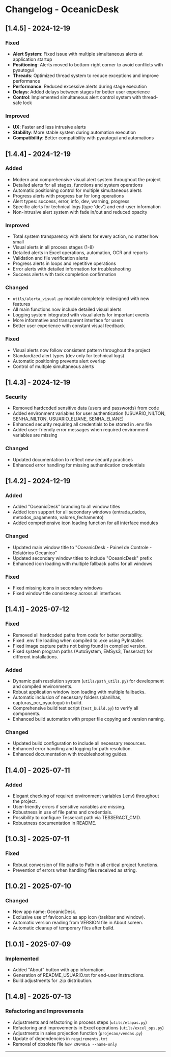 # Changelog - OceanicDesk

## [1.4.5] - 2024-12-19

### Fixed
- **Alert System**: Fixed issue with multiple simultaneous alerts at application startup
- **Positioning**: Alerts moved to bottom-right corner to avoid conflicts with pyautogui
- **Threads**: Optimized thread system to reduce exceptions and improve performance
- **Performance**: Reduced excessive alerts during stage execution
- **Delays**: Added delays between stages for better user experience
- **Control**: Implemented simultaneous alert control system with thread-safe lock

### Improved
- **UX**: Faster and less intrusive alerts
- **Stability**: More stable system during automation execution
- **Compatibility**: Better compatibility with pyautogui and automations

## [1.4.4] - 2024-12-19
### Added
- Modern and comprehensive visual alert system throughout the project
- Detailed alerts for all stages, functions and system operations
- Automatic positioning control for multiple simultaneous alerts
- Progress alerts with progress bar for long operations
- Alert types: success, error, info, dev, warning, progress
- Specific alerts for technical logs (type 'dev') and end-user information
- Non-intrusive alert system with fade in/out and reduced opacity

### Improved
- Total system transparency with alerts for every action, no matter how small
- Visual alerts in all process stages (1-8)
- Detailed alerts in Excel operations, automation, OCR and reports
- Validation and file verification alerts
- Progress alerts in loops and repetitive operations
- Error alerts with detailed information for troubleshooting
- Success alerts with task completion confirmation

### Changed
- `utils/alerta_visual.py` module completely redesigned with new features
- All main functions now include detailed visual alerts
- Logging system integrated with visual alerts for important events
- More informative and transparent interface for users
- Better user experience with constant visual feedback

### Fixed
- Visual alerts now follow consistent pattern throughout the project
- Standardized alert types (dev only for technical logs)
- Automatic positioning prevents alert overlap
- Control of multiple simultaneous alerts

## [1.4.3] - 2024-12-19
### Security
- Removed hardcoded sensitive data (users and passwords) from code
- Added environment variables for user authentication (USUARIO_NILTON, SENHA_NILTON, USUARIO_ELIANE, SENHA_ELIANE)
- Enhanced security requiring all credentials to be stored in .env file
- Added user-friendly error messages when required environment variables are missing

### Changed
- Updated documentation to reflect new security practices
- Enhanced error handling for missing authentication credentials

## [1.4.2] - 2024-12-19
### Added
- Added "OceanicDesk" branding to all window titles
- Added icon support for all secondary windows (entrada_dados, metodos_pagamento, valores_fechamento)
- Added comprehensive icon loading function for all interface modules

### Changed
- Updated main window title to "OceanicDesk - Painel de Controle - Relatórios Oceanico"
- Updated secondary window titles to include "OceanicDesk" prefix
- Enhanced icon loading with multiple fallback paths for all windows

### Fixed
- Fixed missing icons in secondary windows
- Fixed window title consistency across all interfaces

## [1.4.1] - 2025-07-12
### Fixed
- Removed all hardcoded paths from code for better portability.
- Fixed .env file loading when compiled to .exe using PyInstaller.
- Fixed image capture paths not being found in compiled version.
- Fixed system program paths (AutoSystem, EMSys3, Tesseract) for different installations.

### Added
- Dynamic path resolution system (`utils/path_utils.py`) for development and compiled environments.
- Robust application window icon loading with multiple fallbacks.
- Automatic inclusion of necessary folders (planilhas, capturas_ocr_pyautogui) in build.
- Comprehensive build test script (`test_build.py`) to verify all components.
- Enhanced build automation with proper file copying and version naming.

### Changed
- Updated build configuration to include all necessary resources.
- Enhanced error handling and logging for path resolution.
- Enhanced documentation with troubleshooting guides.

## [1.4.0] - 2025-07-11
### Added
- Elegant checking of required environment variables (.env) throughout the project.
- User-friendly errors if sensitive variables are missing.
- Robustness in use of file paths and credentials.
- Possibility to configure Tesseract path via TESSERACT_CMD.
- Robustness documentation in README.

## [1.0.3] - 2025-07-11
### Fixed
- Robust conversion of file paths to Path in all critical project functions.
- Prevention of errors when handling files received as string.

## [1.0.2] - 2025-07-10
### Changed
- New app name: OceanicDesk.
- Exclusive use of favicon.ico as app icon (taskbar and window).
- Automatic version reading from VERSION file in About screen.
- Automatic cleanup of temporary files after build.

## [1.0.1] - 2025-07-09
### Implemented
- Added "About" button with app information.
- Generation of README_USUARIO.txt for end-user instructions.
- Build adjustments for .zip distribution.

## [1.4.8] - 2025-07-13

### Refactoring and Improvements
- Adjustments and refactoring in process steps (`utils/etapas.py`)
- Refactoring and improvements in Excel operations (`utils/excel_ops.py`)
- Adjustments in sales projection function (`projecao/vendas.py`)
- Update of dependencies in `requirements.txt`
- Removal of obsolete file `how c90495a --name-only`

---

